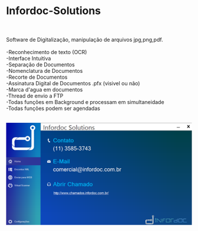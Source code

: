 # Infordoc-Solutions
<br><br>
Software de Digitalização, manipulação de arquivos jpg,png,pdf.
<br><br>
-Reconhecimento de texto (OCR)<br>
-Interface Intuitiva<br>
-Separação de Documentos<br>
-Nomenclatura de Documentos<br>
-Recorte de Documentos<br>
-Assinatura Digital de Documentos .pfx (visivel ou não)<br>
-Marca d'agua em documentos<br>
-Thread de envio a FTP<br>
-Todas funções em Background e processam em simultaneidade<br>
-Todas funções podem ser agendadas<br><br>

![](img/infordoc_solutions.png)
